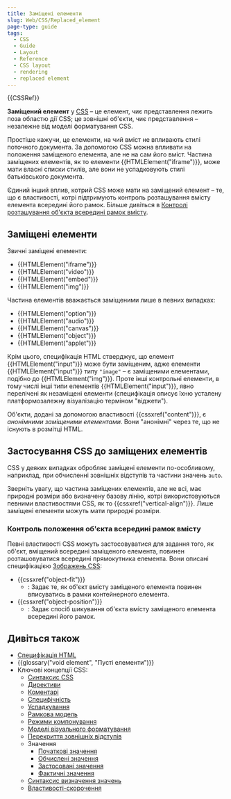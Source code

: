```yaml
---
title: Заміщені елементи
slug: Web/CSS/Replaced_element
page-type: guide
tags:
  - CSS
  - Guide
  - Layout
  - Reference
  - CSS layout
  - rendering
  - replaced element
---
```


{{CSSRef}}

**Заміщений елемент** у [CSS](/uk/docs/Web/CSS) – це елемент, чиє представлення лежить поза областю дії CSS; це зовнішні об'єкти, чиє представлення – незалежне від моделі форматування CSS.

Простіше кажучи, це елементи, на чий вміст не впливають стилі поточного документа. За допомогою CSS можна впливати на положення заміщеного елемента, але не на сам його вміст. Частина заміщених елементів, як то елементи {{HTMLElement("iframe")}}, може мати власні списки стилів, але вони не успадковують стилі батьківського документа.

Єдиний інший вплив, котрий CSS може мати на заміщений елемент – те, що є властивості, котрі підтримують контроль розташування вмісту елемента всередині його рамок. Більше дивіться в [Контролі розташування об'єкта всередині рамок вмісту](#kontrol-roztashuvannia-obiekta-vseredyni-ramok-vmistu).

## Заміщені елементи

Звичні заміщені елементи:

- {{HTMLElement("iframe")}}
- {{HTMLElement("video")}}
- {{HTMLElement("embed")}}
- {{HTMLElement("img")}}

Частина елементів вважається заміщеними лише в певних випадках:

- {{HTMLElement("option")}}
- {{HTMLElement("audio")}}
- {{HTMLElement("canvas")}}
- {{HTMLElement("object")}}
- {{HTMLElement("applet")}}

Крім цього, специфікація HTML стверджує, що елемент {{HTMLElement("input")}} може бути заміщеним, адже елементи {{HTMLElement("input")}} типу `"image"` – є заміщеними елементами, подібно до {{HTMLElement("img")}}. Проте інші контрольні елементи, в тому числі інші типи елементів {{HTMLElement("input")}}, явно перелічені як незаміщені елементи (специфікація описує їхню усталену платформозалежну візуалізацію терміном "віджети").

Об'єкти, додані за допомогою властивості {{cssxref("content")}}, є _анонімними заміщеними елементами_. Вони "анонімні" через те, що не існують в розмітці HTML.

## Застосування CSS до заміщених елементів

CSS у деяких випадках обробляє заміщені елементи по-особливому, наприклад, при обчисленні зовнішніх відступів та частини значень `auto`.

Зверніть увагу, що частина заміщених елементів, але не всі, має природні розміри або визначену базову лінію, котрі використовуються певними властивостями CSS, як то {{cssxref("vertical-align")}}. Лише заміщені елементи можуть мати природні розміри.

### Контроль положення об'єкта всередині рамок вмісту

Певні властивості CSS можуть застосовуватися для задання того, як об'єкт, вміщений всередині заміщеного елемента, повинен розташовуватися всередині прямокутника елемента. Вони описані специфікацією [Зображень CSS](https://drafts.csswg.org/css-images/):

- {{cssxref("object-fit")}}
  - : Задає те, як об'єкт вмісту заміщеного елемента повинен вписуватись в рамки контейнерного елемента.
- {{cssxref("object-position")}}
  - : Задає спосіб шикування об'єкта вмісту заміщеного елемента всередині його рамок.

## Дивіться також

- [Специфікація HTML](https://html.spec.whatwg.org/multipage/rendering.html#replaced-elements)
- {{glossary("void element", "Пусті елементи")}}
- Ключові концепції CSS:
  - [Синтаксис CSS](/uk/docs/Web/CSS/Syntax)
  - [Директиви](/uk/docs/Web/CSS/At-rule)
  - [Коментарі](/uk/docs/Web/CSS/Comments)
  - [Специфічність](/uk/docs/Web/CSS/Specificity)
  - [Успадкування](/uk/docs/Web/CSS/inheritance)
  - [Рамкова модель](/uk/docs/Web/CSS/CSS_Box_Model/Introduction_to_the_CSS_box_model)
  - [Режими компонування](/uk/docs/Web/CSS/Layout_mode)
  - [Моделі візуального форматування](/uk/docs/Web/CSS/Visual_formatting_model)
  - [Перекриття зовнішніх відступів](/uk/docs/Web/CSS/CSS_Box_Model/Mastering_margin_collapsing)
  - Значення
    - [Початкові значення](/uk/docs/Web/CSS/initial_value)
    - [Обчислені значення](/uk/docs/Web/CSS/computed_value)
    - [Застосовані значення](/uk/docs/Web/CSS/used_value)
    - [Фактичні значення](/uk/docs/Web/CSS/actual_value)
  - [Синтаксис визначення значень](/uk/docs/Web/CSS/Value_definition_syntax)
  - [Властивості-скорочення](/uk/docs/Web/CSS/Shorthand_properties)
